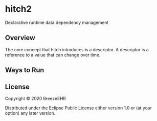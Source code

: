 # hitch2

Declarative runtime data dependency management

## Overview

The core concept that hitch introduces is a descriptor. A descriptor is a
reference to a value that can change over time. 

## Ways to Run


## License

Copyright © 2020 BreezeEHR

Distributed under the Eclipse Public License either version 1.0 or (at your option) any later version.
